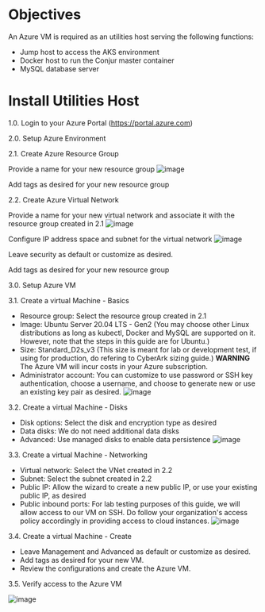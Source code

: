 # Objectives
An Azure VM is required as an utilities host serving the following functions:
- Jump host to access the AKS environment
- Docker host to run the Conjur master container
- MySQL database server

# Install Utilities Host
1.0. Login to your Azure Portal (https://portal.azure.com)

2.0. Setup Azure Environment

2.1. Create Azure Resource Group

Provide a name for your new resource group
![image](https://github.com/rajnishgargcloudrepository/conjur-aks/blob/main/images/00-Create-a-resource-group.png)

Add tags as desired for your new resource group

2.2. Create Azure Virtual Network

Provide a name for your new virtual network and associate it with the resource group created in 2.1
![image](https://github.com/rajnishgargcloudrepository/conjur-aks/blob/main/images/00-Create-virtual-network-Basics.png)

Configure IP address space and subnet for the virtual network
![image](https://github.com/rajnishgargcloudrepository/conjur-aks/blob/main/images/00-Create-virtual-network-IP-Addresses.png)

Leave security as default or customize as desired.

Add tags as desired for your new resource group

3.0. Setup Azure VM

3.1. Create a virtual Machine - Basics
- Resource group: Select the resource group created in 2.1
- Image: Ubuntu Server 20.04 LTS - Gen2 (You may choose other Linux distributions as long as kubectl, Docker and MySQL are supported on it. However, note that the steps in this guide are for Ubuntu.)
- Size: Standard_D2s_v3 (This size is meant for lab or development test, if using for production, do refering to CyberArk sizing guide.)
**WARNING** The Azure VM will incur costs in your Azure subscription.
- Administrator account: You can customize to use password or SSH key authentication, choose a username, and choose to generate new or use an existing key pair as desired.
![image](https://github.com/rajnishgargcloudrepository/conjur-aks/blob/main/images/00-Create-a-virtual-machine-Basics.png)

3.2. Create a virtual Machine - Disks
- Disk options: Select the disk and encryption type as desired
- Data disks: We do not need additional data disks
- Advanced: Use managed disks to enable data persistence
![image](https://github.com/rajnishgargcloudrepository/conjur-aks/blob/main/images/00-Create-a-virtual-machine-Disks.png)

3.3. Create a virtual Machine - Networking
- Virtual network: Select the VNet created in 2.2
- Subnet: Select the subnet created in 2.2
- Public IP: Allow the wizard to create a new public IP, or use your existing public IP, as desired
- Public inbound ports: For lab testing purposes of this guide, we will allow access to our VM on SSH. Do follow your organization's access policy accordingly in providing access to cloud instances.
![image](https://github.com/rajnishgargcloudrepository/conjur-aks/blob/main/images/00-Create-a-virtual-machine-Networking.png)

3.4. Create a virtual Machine - Create

- Leave Management and Advanced as default or customize as desired.
- Add tags as desired for your new VM.
- Review the configurations and create the Azure VM.

3.5. Verify access to the Azure VM

![image](https://github.com/rajnishgargcloudrepository/conjur-aks/blob/main/images/00-Create-a-virtual-machine-PuTTY.png)
